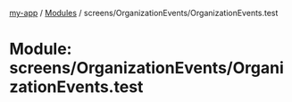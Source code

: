 [my-app](../README.md) / [Modules](../modules.md) / screens/OrganizationEvents/OrganizationEvents.test

# Module: screens/OrganizationEvents/OrganizationEvents.test
